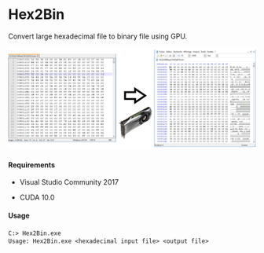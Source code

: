 # Hex2Bin
Convert large hexadecimal file to binary file using GPU. 

![](img.png)

#### Requirements

* Visual Studio Community 2017

* CUDA 10.0

  

#### Usage

```
C:> Hex2Bin.exe
Usage: Hex2Bin.exe <hexadecimal input file> <output file>
```

